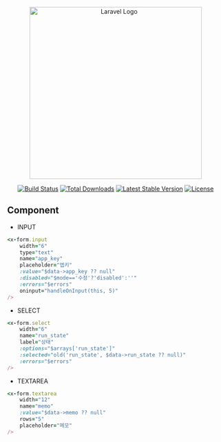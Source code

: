 <p align="center"><a href="https://laravel.com" target="_blank"><img src="https://raw.githubusercontent.com/laravel/art/master/logo-lockup/5%20SVG/2%20CMYK/1%20Full%20Color/laravel-logolockup-cmyk-red.svg" width="400" alt="Laravel Logo"></a></p>

<p align="center">
<a href="https://github.com/laravel/framework/actions"><img src="https://github.com/laravel/framework/workflows/tests/badge.svg" alt="Build Status"></a>
<a href="https://packagist.org/packages/laravel/framework"><img src="https://img.shields.io/packagist/dt/laravel/framework" alt="Total Downloads"></a>
<a href="https://packagist.org/packages/laravel/framework"><img src="https://img.shields.io/packagist/v/laravel/framework" alt="Latest Stable Version"></a>
<a href="https://packagist.org/packages/laravel/framework"><img src="https://img.shields.io/packagist/l/laravel/framework" alt="License"></a>
</p>

## Component

- INPUT
```ruby
<x-form.input
    width="6"
    type="text"
    name="app_key"
    placeholder="앱키"
    :value="$data->app_key ?? null"
    :disabled="$mode=='수정'?'disabled':''"
    :errors="$errors"
    oninput="handleOnInput(this, 5)"
/>
```

  - SELECT
```ruby
<x-form.select
    width="6"
    name="run_state"
    label="상태"
    :options="$arrays['run_state']"
    :selected="old('run_state', $data->run_state ?? null)"
    :errors="$errors"
/>
```

- TEXTAREA
```ruby
<x-form.textarea
    width="12"
    name="memo"
    :value="$data->memo ?? null"
    rows="5"
    placeholder="메모"
/>
```
